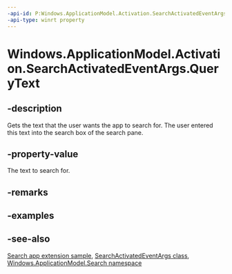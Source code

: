 ```yaml
---
-api-id: P:Windows.ApplicationModel.Activation.SearchActivatedEventArgs.QueryText
-api-type: winrt property
---
```


<!-- Property syntax
public string QueryText { get; }
-->

# Windows.ApplicationModel.Activation.SearchActivatedEventArgs.QueryText

## -description
Gets the text that the user wants the app to search for. The user entered this text into the search box of the search pane.

## -property-value
The text to search for.

## -remarks

## -examples

## -see-also
[Search app extension sample](http://go.microsoft.com/fwlink/p/?linkid=234892), [SearchActivatedEventArgs class](searchactivatedeventargs.md), [Windows.ApplicationModel.Search namespace](../windows.applicationmodel.search/windows_applicationmodel_search.md)